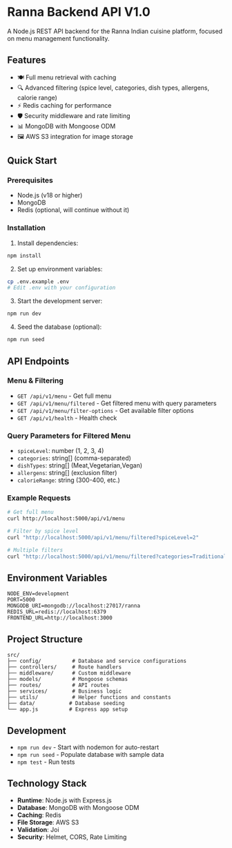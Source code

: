 # Ranna Backend API V1.0

A Node.js REST API backend for the Ranna Indian cuisine platform, focused on menu management functionality.

## Features

- 🍽️ Full menu retrieval with caching
- 🔍 Advanced filtering (spice level, categories, dish types, allergens, calorie range)
- ⚡ Redis caching for performance
- 🛡️ Security middleware and rate limiting
- 📊 MongoDB with Mongoose ODM
- 🖼️ AWS S3 integration for image storage

## Quick Start

### Prerequisites

- Node.js (v18 or higher)
- MongoDB
- Redis (optional, will continue without it)

### Installation

1. Install dependencies:
```bash
npm install
```

2. Set up environment variables:
```bash
cp .env.example .env
# Edit .env with your configuration
```

3. Start the development server:
```bash
npm run dev
```

4. Seed the database (optional):
```bash
npm run seed
```

## API Endpoints

### Menu & Filtering

- `GET /api/v1/menu` - Get full menu
- `GET /api/v1/menu/filtered` - Get filtered menu with query parameters
- `GET /api/v1/menu/filter-options` - Get available filter options
- `GET /api/v1/health` - Health check

### Query Parameters for Filtered Menu

- `spiceLevel`: number (1, 2, 3, 4)
- `categories`: string[] (comma-separated)
- `dishTypes`: string[] (Meat,Vegetarian,Vegan)
- `allergens`: string[] (exclusion filter)
- `calorieRange`: string (300-400, etc.)

### Example Requests

```bash
# Get full menu
curl http://localhost:5000/api/v1/menu

# Filter by spice level
curl "http://localhost:5000/api/v1/menu/filtered?spiceLevel=2"

# Multiple filters
curl "http://localhost:5000/api/v1/menu/filtered?categories=Traditional%20Curry&dishTypes=Meat,Vegetarian&calorieRange=300-400"
```

## Environment Variables

```env
NODE_ENV=development
PORT=5000
MONGODB_URI=mongodb://localhost:27017/ranna
REDIS_URL=redis://localhost:6379
FRONTEND_URL=http://localhost:3000
```

## Project Structure

```
src/
├── config/          # Database and service configurations
├── controllers/     # Route handlers
├── middleware/      # Custom middleware
├── models/          # Mongoose schemas
├── routes/          # API routes
├── services/        # Business logic
├── utils/           # Helper functions and constants
├── data/           # Database seeding
└── app.js          # Express app setup
```

## Development

- `npm run dev` - Start with nodemon for auto-restart
- `npm run seed` - Populate database with sample data
- `npm test` - Run tests

## Technology Stack

- **Runtime**: Node.js with Express.js
- **Database**: MongoDB with Mongoose ODM
- **Caching**: Redis
- **File Storage**: AWS S3
- **Validation**: Joi
- **Security**: Helmet, CORS, Rate Limiting
